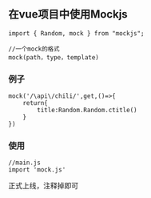 ## 在vue项目中使用Mockjs

```
import { Random, mock } from "mockjs";

//一个mock的格式
mock(path，type，template)

```

### 例子

```
mock('/\api\/chili/',get,()=>{
	return{
		title:Random.Random.ctitle()
	}
})
```

### 使用

```
//main.js
import 'mock.js'
```

正式上线，注释掉即可
